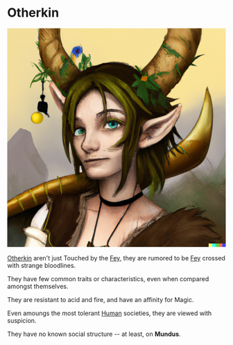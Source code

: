 # Otherkin

![Otherkin](images/otherkin.png)

[Otherkin] aren't just Touched by the [Fey](fey.md), they are rumored to be [Fey](fey.md) crossed with strange bloodlines.

They have few common traits or characteristics, even when compared amongst themselves.

They are resistant to acid and fire, and have an affinity for Magic.

Even amoungs the most tolerant [Human] societies, they are viewed with suspicion.

They have no known social structure -- at least, on **Mundus**.

[Otherkin]: https://www.dndbeyond.com/races/7-tiefling
[Human]: humans.md

